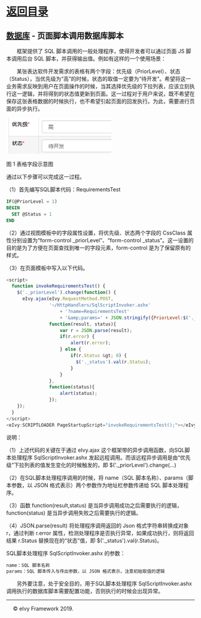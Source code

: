 # [返回目录](../README.html)

## [数据库](Index.html) - 页面脚本调用数据库脚本  

&emsp;&emsp;框架提供了 SQL 脚本调用的一般处理程序，使得开发者可以通过页面 JS 脚本调用后台 SQL 脚本，并获得输出值。例如有这样的一个使用场景：

&emsp;&emsp;某张表达软件开发需求的表格有两个字段：优先级（PriorLevel）、状态（Status），当优先级为“高”的时候，状态的取值一定要为“待开发”。希望将这一业务需求反映到用户在页面操作的时候，当其选择优先级的下拉列表，应该立刻执行这一逻辑，并将得到的状态值更新到页面。这一过程对于用户来说，既不希望在保存这张表格数据的时候执行，也不希望引起页面的回发执行。为此，需要进行页面的异步执行。

<img src="Image/2018051301.png"></img>

图 1 表格字段示意图

通过以下步骤可以完成这一过程。

（1）首先编写SQL脚本代码：RequirementsTest

```sql
IF(@PriorLevel = 1)
BEGIN
  SET @Status = 1
END
```

（2）通过视图模板中的字段属性设置，将优先级、状态两个字段的 CssClass 属性分别设置为“form-control _priorLevel”、“form-control _status”。这一设置的目的是为了方便在页面查找到唯一的字段元素，form-control 是为了保留原有的样式。

（3）在页面模板中写入以下代码。

```javascript
<script>
  function invokeRequirementsTest() {
    $('._priorLevel').change(function() {
      eIvy.ajax(eIvy.RequestMethod.POST, 
                '~/HttpHandlers/SqlScriptInvoker.ashx' 
                    + '?name=RequirementsTest' 
                    + '&amp;params=' + JSON.stringify({PriorLevel:$('._priorLevel').val(),Status:-1}), 
                function(result, status){
                    var r = JSON.parse(result);
                    if(r.error) {
                        alert(r.error);
                    } else {
                        if(r.Status &gt; 0) {
                          $('._status').val(r.Status);
                        }
                    }
                },
                function(status){
                    alert(status);
                });
    });
  }
</script>
<eIvy:SCRIPTLOADER PageStartupScript="invokeRequirementsTest();"></eIvy:SCRIPTLOADER>
```

说明：

（1）上述代码的关键在于通过 eIvy.ajax 这个框架带的异步调用函数，向SQL脚本处理程序 SqlScriptInvoker.ashx 发起远程调用。而该远程异步调用是由“优先级”下拉列表的值发生变化的时候触发的，即 $('._priorLevel').change(...)

（2）在SQL脚本处理程序调用的时候，将 name（SQL 脚本名称）、params（脚本参数，以 JSON 格式表示）两个参数作为地址栏参数传递给 SQL 脚本处理程序。

（3）函数 function(result,status) 是当异步调用成功之后需要执行的逻辑，function(status) 是当异步调用失败之后需要执行的逻辑。

（4）JSON.parse(result) 将处理程序调用返回的 Json 格式字符串转换成对象 r，通过判断 r.error 属性，检测处理程序是否执行异常，如果成功执行，则将返回结果 r.Status 替换现在的“状态”值，即 $('._status').val(r.Status)。

SQL脚本处理程序 SqlScriptInvoker.ashx 的参数：

```xml
name：SQL 脚本名称
params：SQL 脚本传入与传出参数，以 JSON 格式表示，注意初始取值的逻辑
```

&emsp;&emsp;另外要注意，处于安全目的，用于SQL脚本处理程序 SqlScriptInvoker.ashx 调用执行的数据库脚本需要配置功能，否则执行的时候会出现异常。

---
&emsp; &copy; eIvy Framework 2019.